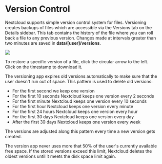 Version Control
===============

Nextcloud supports simple version control system for files. Versioning
creates backups of files which are accessible via the Versions tab on
the Details sidebar. This tab contains the history of the file where you
can roll back a file to any previous version. Changes made at intervals
greater than two minutes are saved in **data/\[user\]/versions**.

![](../images/files_versioning.png)

To restore a specific version of a file, click the circular arrow to the
left. Click on the timestamp to download it.

The versioning app expires old versions automatically to make sure that
the user doesn't run out of space. This pattern is used to delete old
versions:

-   For the first second we keep one version
-   For the first 10 seconds Nextcloud keeps one version every 2 seconds
-   For the first minute Nextcloud keeps one version every 10 seconds
-   For the first hour Nextcloud keeps one version every minute
-   For the first 24 hours Nextcloud keeps one version every hour
-   For the first 30 days Nextcloud keeps one version every day
-   After the first 30 days Nextcloud keeps one version every week

The versions are adjusted along this pattern every time a new version
gets created.

The version app never uses more that 50% of the user's currently
available free space. If the stored versions exceed this limit,
Nextcloud deletes the oldest versions until it meets the disk space
limit again.
